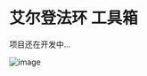 # 艾尔登法环 工具箱

项目还在开发中...

![image](https://github.com/CrazyZhang666/EldenRingTools/assets/28080853/f089aa37-0311-4365-a870-30e1f508ffd4)
